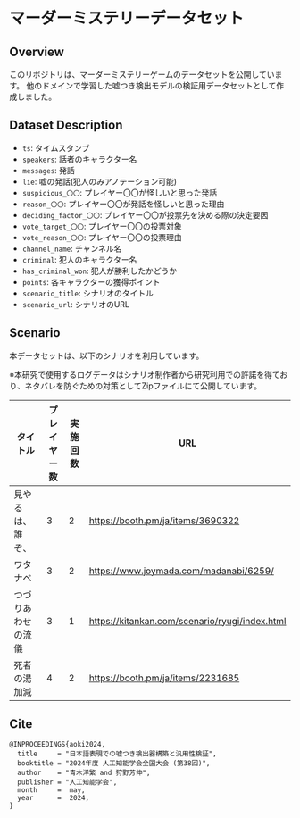 # マーダーミステリーデータセット

## Overview
このリポジトリは、マーダーミステリーゲームのデータセットを公開しています。
他のドメインで学習した嘘つき検出モデルの検証用データセットとして作成しました。

## Dataset Description
- `ts`: タイムスタンプ
- `speakers`: 話者のキャラクター名
- `messages`: 発話
- `lie`: 嘘の発話(犯人のみアノテーション可能)
- `suspicious_〇〇`: プレイヤー〇〇が怪しいと思った発話
- `reason_〇〇`: プレイヤー〇〇が発話を怪しいと思った理由
- `deciding_factor_〇〇`: プレイヤー〇〇が投票先を決める際の決定要因
- `vote_target_〇〇`: プレイヤー〇〇の投票対象
- `vote_reason_〇〇`: プレイヤー〇〇の投票理由
- `channel_name`: チャンネル名
- `criminal`: 犯人のキャラクター名
- `has_criminal_won`: 犯人が勝利したかどうか
- `points`: 各キャラクターの獲得ポイント
- `scenario_title`: シナリオのタイトル
- `scenario_url`: シナリオのURL

## Scenario
本データセットは、以下のシナリオを利用しています。

※本研究で使用するログデータはシナリオ制作者から研究利用での許諾を得ており、ネタバレを防ぐための対策としてZipファイルにて公開しています。

| タイトル | プレイヤー数 | 実施回数 | URL |
|----------|--------------|----------|------------------------------|
| 見やるは、誰ぞ、 | 3 | 2 | https://booth.pm/ja/items/3690322 |
| ワタナベ | 3 | 2 | https://www.joymada.com/madanabi/6259/ |
| つづりあわせの流儀 | 3 | 1 | https://kitankan.com/scenario/ryugi/index.html |
| 死者の湯加減 | 4 | 2 | https://booth.pm/ja/items/2231685 |


## Cite
```
@INPROCEEDINGS{aoki2024,
  title     = "日本語表現での嘘つき検出器構築と汎用性検証",
  booktitle = "2024年度 人工知能学会全国大会 (第38回)",
  author    = "青木洋繁 and 狩野芳伸",
  publisher = "人工知能学会",
  month     =  may,
  year      =  2024,
}
```
